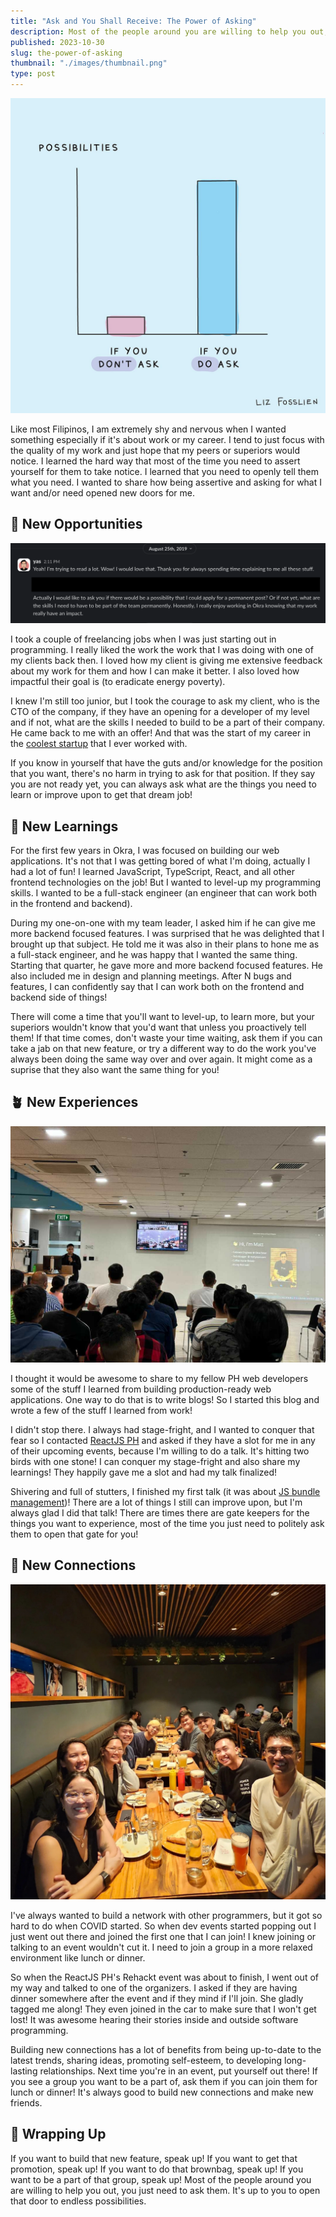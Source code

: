 ```yaml
---
title: "Ask and You Shall Receive: The Power of Asking"
description: Most of the people around you are willing to help you out, you just need to ask them.
published: 2023-10-30
slug: the-power-of-asking
thumbnail: "./images/thumbnail.png"
type: post
---
```


![Illustrated by Liz Fosslien](images/possibilities-illustration.jpeg)

Like most Filipinos, I am extremely shy and nervous when I wanted something especially if it's about work or my career. I tend to just focus with the quality of my work and just hope that my peers or superiors would notice. I learned the hard way that most of the time you need to assert yourself for them to take notice. I learned that you need to openly tell them what you need. I wanted to share how being assertive and asking for what I want and/or need opened new doors for me.

## 🌟 New Opportunities

![Slack message to Okra's CTO asking for a full-time job](images/asking-for-full-time-job.png)

I took a couple of freelancing jobs when I was just starting out in programming. I really liked the work the work that I was doing with one of my clients back then. I loved how my client is giving me extensive feedback about my work for them and how I can make it better. I also loved how impactful their goal is (to eradicate energy poverty).

I knew I'm still too junior, but I took the courage to ask my client, who is the CTO of the company, if they have an opening for a developer of my level and if not, what are the skills I needed to build to be a part of their company. He came back to me with an offer! And that was the start of my career in the [coolest startup](https://www.mattyasul.com/blog/startup-challenges-rewards/) that I ever worked with.

If you know in yourself that have the guts and/or knowledge for the position that you want, there's no harm in trying to ask for that position. If they say you are not ready yet, you can always ask what are the things you need to learn or improve upon to get that dream job!

## 💭 New Learnings

For the first few years in Okra, I was focused on building our web applications. It's not that I was getting bored of what I'm doing, actually I had a lot of fun! I learned JavaScript, TypeScript, React, and all other frontend technologies on the job! But I wanted to level-up my programming skills. I wanted to be a full-stack engineer (an engineer that can work both in the frontend and backend).

During my one-on-one with my team leader, I asked him if he can give me more backend focused features. I was surprised that he was delighted that I brought up that subject. He told me it was also in their plans to hone me as a full-stack engineer, and he was happy that I wanted the same thing. Starting that quarter, he gave more and more backend focused features. He also included me in design and planning meetings. After N bugs and features, I can confidently say that I can work both on the frontend and backend side of things!

There will come a time that you'll want to level-up, to learn more, but your superiors wouldn't know that you'd want that unless you proactively tell them! If that time comes, don't waste your time waiting, ask them if you can take a jab on that new feature, or try a different way to do the work you've always been doing the same way over and over again. It might come as a suprise that they also want the same thing for you!

## 🪴 New Experiences

![First ever talk in a software development event!](images/reactjsph-talk.jpg)

I thought it would be awesome to share to my fellow PH web developers some of the stuff I learned from building production-ready web applications. One way to do that is to write blogs! So I started this blog and wrote a few of the stuff I learned from work! 

I didn't stop there. I always had stage-fright, and I wanted to conquer that fear so I contacted [ReactJS PH](https://reactjs.org.ph/) and asked if they have a slot for me in any of their upcoming events, because I'm willing to do a talk. It's hitting two birds with one stone! I can conquer my stage-fright and also share my learnings! They happily gave me a slot and had my talk finalized!

Shivering and full of stutters, I finished my first talk (it was about [JS bundle management](https://www.mattyasul.com/blog/nextjs-bundle-management/))! There are a lot of things I still can improve upon, but I'm always glad I did that talk! There are times there are gate keepers for the things you want to experience, most of the time you just need to politely ask them to open that gate for you!

## 🤝 New Connections

![After-event dinner with the ReactJS PH core team](images/with-reactjsph.jpg)

I've always wanted to build a network with other programmers, but it got so hard to do when COVID started. So when dev events started popping out I just went out there and joined the first one that I can join! I knew joining or talking to an event wouldn't cut it. I need to join a group in a more relaxed environment like lunch or dinner.

So when the ReactJS PH's Rehackt event was about to finish, I went out of my way and talked to one of the organizers. I asked if they are having dinner somewhere after the event and if they mind if I'll join. She gladly tagged me along! They even joined in the car to make sure that I won't get lost! It was awesome hearing their stories inside and outside software programming. 

Building new connections has a lot of benefits from being up-to-date to the latest trends, sharing ideas, promoting self-esteem, to developing long-lasting relationships. Next time you're in an event, put yourself out there! If you see a group you want to be a part of, ask them if you can join them for lunch or dinner! It's always good to build new connections and make new friends.

## 🏁 Wrapping Up
If you want to build that new feature, speak up! If you want to get that promotion, speak up! If you want to do that brownbag, speak up! If you want to be a part of that group, speak up! Most of the people around you are willing to help you out, you just need to ask them. It's up to you to open that door to endless possibilities.